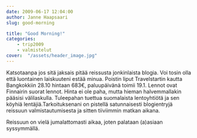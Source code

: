 ```yaml
---
date: 2009-06-17 12:04:00
author: Janne Haapsaari
slug: good-morning

title: "Good Morning!"
categories:
    - trip2009
    - valmistelut
cover:  "/assets/header_image.jpg"
---
```


Katsotaanpa jos sitä jaksais pitää reissusta jonkinlaista blogia. Voi tosin
olla että luontainen laiskuuteni estää minua. Poistin liput Travelstartin
kautta Bangkokkiin 28.10 hintaan 683€, paluupäivänä toimii 19.1. Lennot ovat
Finnairin suorat lennot. Hinta ei ole paha, mutta hieman halvemmallakin
pääsisi välilaskulla. Tuleepahan tuettua suomalaista lentoyhtiötä ja sen
köyhiä lentäjiä.Tarkoituksenani on pistellä satunnaisesti blogientryjä
reissuun valmistautumisesta ja sitten tiiviimmin matkan aikana.

Reissuun on vielä jumalattomasti aikaa, joten palataan (a)asiaan syssymmällä.
